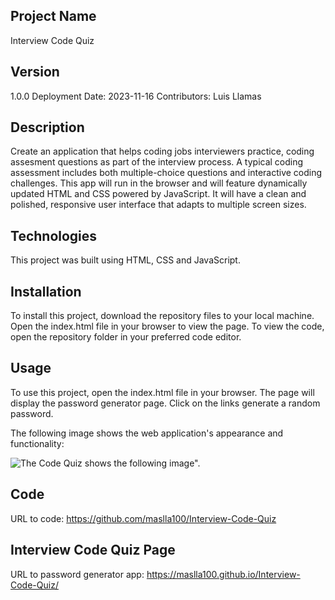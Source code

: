 ## Project Name
Interview Code Quiz

## Version
1.0.0 Deployment Date: 2023-11-16 Contributors: Luis Llamas

## Description

Create an application that helps coding jobs interviewers practice, coding assesment questions as part of the interview process.  A typical coding assessment includes both multiple-choice questions and interactive coding challenges.  This app will run in the browser and will feature dynamically updated HTML and CSS powered by JavaScript. It will have a clean and polished, responsive user interface that adapts to multiple screen sizes.

## Technologies

This project was built using HTML, CSS and JavaScript.

## Installation
To install this project, download the repository files to your local machine. Open the index.html file in your browser to view the page. To view the code, open the repository folder in your preferred code editor.

## Usage
To use this project, open the index.html file in your browser. The page will display the password generator page. Click on the links generate a random password.


The following image shows the web application's appearance and functionality:

![The Code Quiz shows the following image".](./image.jpg)

## Code
URL to code: https://github.com/maslla100/Interview-Code-Quiz
## Interview Code Quiz Page
URL to password generator app: https://maslla100.github.io/Interview-Code-Quiz/